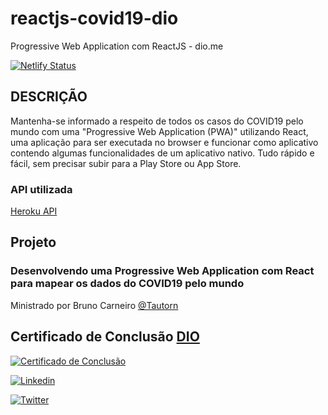 # reactjs-covid19-dio
Progressive Web Application com ReactJS - dio.me

[![Netlify Status](https://api.netlify.com/api/v1/badges/4b57b86c-787c-47f7-a6e0-de23c624af6f/deploy-status)](https://app.netlify.com/sites/tarcnux-dio-covid19/deploys)

## DESCRIÇÃO
Mantenha-se informado a respeito de todos os casos do COVID19 pelo mundo com uma "Progressive Web Application (PWA)" utilizando React, uma aplicação para ser executada no browser e funcionar como aplicativo contendo algumas funcionalidades de um aplicativo nativo. Tudo rápido e fácil, sem precisar subir para a Play Store ou App Store.

### API utilizada
[Heroku API](https://coronavirus-19-api.herokuapp.com/countries)

## Projeto 
### Desenvolvendo uma Progressive Web Application com React para mapear os dados do COVID19 pelo mundo
Ministrado por Bruno Carneiro [@Tautorn](https://github.com/Tautorn/)

## Certificado de Conclusão [DIO](https://dio.me/sign-up?ref=WH4RVZFWTA)
[![Certificado de Conclusão](https://hermes.digitalinnovation.one/certificates/cover/87DE85FC.jpg)](https://www.dio.me/certificate/87DE85FC/share)

[![Linkedin](https://img.shields.io/badge/Made%20by-Tarcnux-deepskyblue)](https://www.linkedin.com/in/tarcnux)

[![Twitter](https://img.shields.io/twitter/follow/tarcnux?style=social)](https://www.twitter.com/tarcnux)

